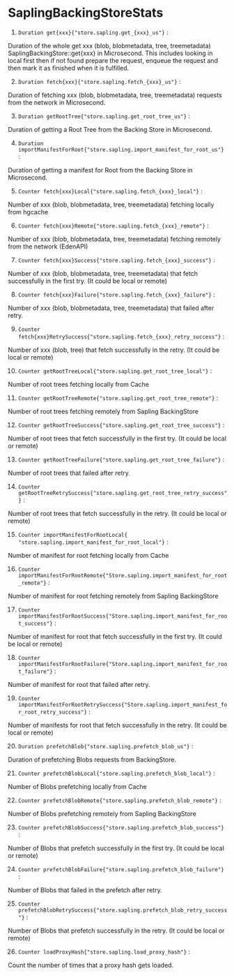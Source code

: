 # SaplingBackingStoreStats

1. `Duration get{xxx}{"store.sapling.get_{xxx}_us"}` :

Duration of the whole get xxx (blob, blobmetadata, tree, treemetadata)
SaplingBackingStore::get{xxx} in Microsecond. This includes looking in local
first then if not found prepare the request, enqueue the request and then mark
it as finished when it is fulfilled.

2. `Duration fetch{xxx}{"store.sapling.fetch_{xxx}_us"}` :

Duration of fetching xxx (blob, blobmetadata, tree, treemetadata) requests from
the network in Microsecond.

3. `Duration getRootTree{"store.sapling.get_root_tree_us"}` :

Duration of getting a Root Tree from the Backing Store in Microsecond.

4. `Duration importManifestForRoot{"store.sapling.import_manifest_for_root_us"}`
   :

Duration of getting a manifest for Root from the Backing Store in Microsecond.

5. `Counter fetch{xxx}Local{"store.sapling.fetch_{xxx}_local"}` :

Number of xxx (blob, blobmetadata, tree, treemetadata) fetching locally from
hgcache

6. `Counter fetch{xxx}Remote{"store.sapling.fetch_{xxx}_remote"}` :

Number of xxx (blob, blobmetadata, tree, treemetadata) fetching remotely from
the network (EdenAPI)

7. `Counter fetch{xxx}Success{"store.sapling.fetch_{xxx}_success"}` :

Number of xxx (blob, blobmetadata, tree, treemetadata) that fetch successfully
in the first try. (It could be local or remote)

8. `Counter fetch{xxx}Failure{"store.sapling.fetch_{xxx}_failure"}` :

Number of xxx (blob, blobmetadata, tree, treemetadata) that failed after retry.

9. `Counter fetch{xxx}RetrySuccess{"store.sapling.fetch_{xxx}_retry_success"}` :

Number of xxx (blob, tree) that fetch successfully in the retry. (It could be
local or remote)

10. `Counter getRootTreeLocal{"store.sapling.get_root_tree_local"}` :

Number of root trees fetching locally from Cache

11. `Counter getRootTreeRemote{"store.sapling.get_root_tree_remote"}` :

Number of root trees fetching remotely from Sapling BackingStore

12. `Counter getRootTreeSuccess{"store.sapling.get_root_tree_success"}` :

Number of root trees that fetch successfully in the first try. (It could be
local or remote)

13. `Counter getRootTreeFailure{"store.sapling.get_root_tree_failure"}` :

Number of root trees that failed after retry.

14. `Counter getRootTreeRetrySuccess{"store.sapling.get_root_tree_retry_success"}`
    :

Number of root trees that fetch successfully in the retry. (It could be local or
remote)

15. `Counter importManifestForRootLocal{ "store.sapling.import_manifest_for_root_local"}`
    :

Number of manifest for root fetching locally from Cache

16. `Counter importManifestForRootRemote{"Store.sapling.import_manifest_for_root_remote"}`
    :

Number of manifest for root fetching remotely from Sapling BackingStore

17. `Counter importManifestForRootSuccess{"Store.sapling.import_manifest_for_root_success"}`
    :

Number of manifest for root that fetch successfully in the first try. (It could
be local or remote)

18. `Counter importManifestForRootFailure{"Store.sapling.import_manifest_for_root_failure"}`
    :

Number of manifest for root that failed after retry.

19. `Counter importManifestForRootRetrySuccess{"Store.sapling.import_manifest_for_root_retry_success"}`
    :

Number of manifests for root that fetch successfully in the retry. (It could be
local or remote)

20. `Duration prefetchBlob{"store.sapling.prefetch_blob_us"}` :

Duration of prefetching Blobs requests from BackingStore.

21. `Counter prefetchBlobLocal{"store.sapling.prefetch_blob_local"}` :

Number of Blobs prefetching locally from Cache

22. `Counter prefetchBlobRemote{"store.sapling.prefetch_blob_remote"}` :

Number of Blobs prefetching remotely from Sapling BackingStore

23. `Counter prefetchBlobSuccess{"store.sapling.prefetch_blob_success"}` :

Number of Blobs that prefetch successfully in the first try. (It could be local
or remote)

24. `Counter prefetchBlobFailure{"store.sapling.prefetch_blob_failure"}` :

Number of Blobs that failed in the prefetch after retry.

25. `Counter prefetchBlobRetrySuccess{"store.sapling.prefetch_blob_retry_success"}`
    :

Number of Blobs that prefetch successfully in the retry. (It could be local or
remote)

26. `Counter loadProxyHash{"store.sapling.load_proxy_hash"}` :

Count the number of times that a proxy hash gets loaded.
